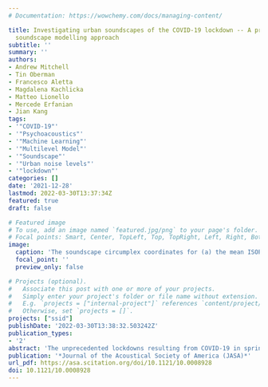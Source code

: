 ```yaml
---
# Documentation: https://wowchemy.com/docs/managing-content/

title: Investigating urban soundscapes of the COVID-19 lockdown -- A predictive 
  soundscape modelling approach
subtitle: ''
summary: ''
authors:
- Andrew Mitchell
- Tin Oberman
- Francesco Aletta
- Magdalena Kachlicka
- Matteo Lionello
- Mercede Erfanian
- Jian Kang
tags:
- '"COVID-19"'
- '"Psychoacoustics"'
- '"Machine Learning"'
- '"Multilevel Model"'
- '"Soundscape"'
- '"Urban noise levels"'
- '"lockdown"'
categories: []
date: '2021-12-28'
lastmod: 2022-03-30T13:37:34Z
featured: true
draft: false

# Featured image
# To use, add an image named `featured.jpg/png` to your page's folder.
# Focal points: Smart, Center, TopLeft, Top, TopRight, Left, Right, BottomLeft, Bottom, BottomRight.
image:
  caption: 'The soundscape circumplex coordinates for (a) the mean ISOPleasant and ISOEventful responses for each location and (b) the mean predicted responses based on the recordings made during the lock- down and the change in the location’s placement in the circumplex. In (b), the marker outline is shown for the 2019 location, and red arrows indicate the change in the location’s coordinates.'
  focal_point: ''
  preview_only: false

# Projects (optional).
#   Associate this post with one or more of your projects.
#   Simply enter your project's folder or file name without extension.
#   E.g. `projects = ["internal-project"]` references `content/project/deep-learning/index.md`.
#   Otherwise, set `projects = []`.
projects: ["ssid"]
publishDate: '2022-03-30T13:38:32.503242Z'
publication_types:
- '2'
abstract: 'The unprecedented lockdowns resulting from COVID-19 in spring 2020 triggered changes in human activities in public spaces. A predictive modeling approach was developed to characterize the changes in the perception of the sound environment when people could not be surveyed. Building on a database of soundscape questionnaires (N = 1,136) and binaural recordings (N = 687) collected in 13 locations across London and Venice during 2019, new recordings (N = 571) were made in the same locations during the 2020 lockdowns. Using these 30-s-long recordings, linear multilevel models were developed to predict the soundscape pleasantness (R2 = 0:85) and eventfulness (R2 = 0:715) during the lockdown and compare the changes for each location. The performance was above average for comparable models. An online listening study also investigated the change in the sound sources within the spaces. Results indicate (1) human sounds were less dominant and natural sounds more dominant across all loca- tions; (2) contextual information is important for predicting pleasantness but not for eventfulness; (3) perception shifted toward less eventful soundscapes and to more pleasant soundscapes for previously traffic-dominated loca- tions but not for human- and natural-dominated locations. This study demonstrates the usefulness of predictive modeling and the importance of considering contextual information when discussing the impact of sound level reductions on the soundscape.'
publication: '*Journal of the Acoustical Society of America (JASA)*'
url_pdf: https://asa.scitation.org/doi/10.1121/10.0008928
doi: 10.1121/10.0008928
---
```

